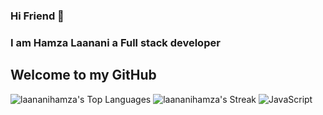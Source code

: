 ### Hi Friend 👋
### I am Hamza Laanani a Full stack developer
## Welcome to my GitHub
![laananihamza's Top Languages](https://github-readme-stats.vercel.app/api/top-langs/?username=laananihamza&theme=tokyonight&show_icons=true&hide_border=true&layout=compact)
![laananihamza's Streak](https://github-readme-streak-stats.herokuapp.com/?user=laananihamza&theme=tokyonight&hide_border=true)
![JavaScript](https://img.shields.io/badge/js-c0b12d.svg?style=for-the-badge&logo=javascript&logoColor=white)
<!--
**laananihamza/laananihamza** is a ✨ _special_ ✨ repository because its `README.md` (this file) appears on your GitHub profile.

Here are some ideas to get you started:

- 🔭 I’m currently working on ...
- 🌱 I’m currently learning ...
- 👯 I’m looking to collaborate on ...
- 🤔 I’m looking for help with ...
- 💬 Ask me about ...
- 📫 How to reach me: ...
- 😄 Pronouns: ...
- ⚡ Fun fact: ...
-->
